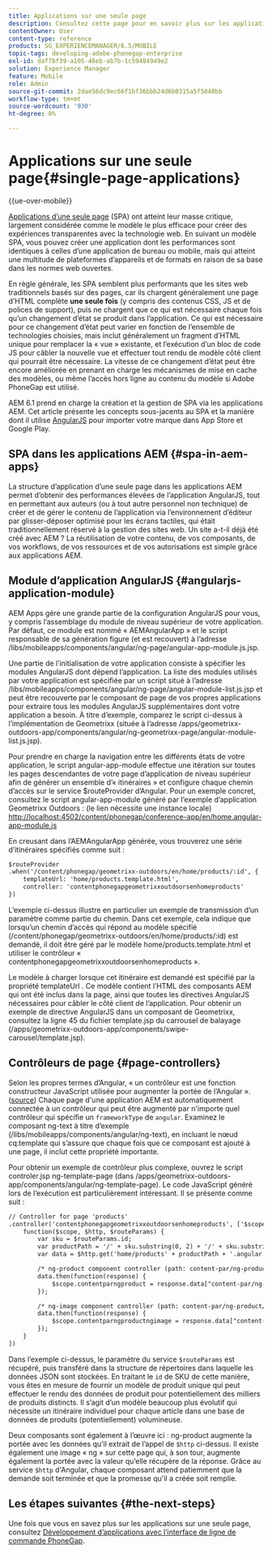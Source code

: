 ```yaml
---
title: Applications sur une seule page
description: Consultez cette page pour en savoir plus sur les applications monopages. En d’autres termes, vous pouvez créer une application offrant des performances identiques à celles d’une application de bureau ou mobile.
contentOwner: User
content-type: reference
products: SG_EXPERIENCEMANAGER/6.5/MOBILE
topic-tags: developing-adobe-phonegap-enterprise
exl-id: daf7bf39-a105-46eb-ab7b-1c59484949e2
solution: Experience Manager
feature: Mobile
role: Admin
source-git-commit: 2dae56dc9ec66f1bf36bbb24d6b0315a5f5040bb
workflow-type: tm+mt
source-wordcount: '930'
ht-degree: 0%

---
```


# Applications sur une seule page{#single-page-applications}

{{ue-over-mobile}}

[Applications d’une seule page](https://en.wikipedia.org/wiki/Single-page_application) (SPA) ont atteint leur masse critique, largement considérée comme le modèle le plus efficace pour créer des expériences transparentes avec la technologie web. En suivant un modèle SPA, vous pouvez créer une application dont les performances sont identiques à celles d’une application de bureau ou mobile, mais qui atteint une multitude de plateformes d’appareils et de formats en raison de sa base dans les normes web ouvertes.

En règle générale, les SPA semblent plus performants que les sites web traditionnels basés sur des pages, car ils chargent généralement une page d’HTML complète **une seule fois** (y compris des contenus CSS, JS et de polices de support), puis ne chargent que ce qui est nécessaire chaque fois qu’un changement d’état se produit dans l’application. Ce qui est nécessaire pour ce changement d’état peut varier en fonction de l’ensemble de technologies choisies, mais inclut généralement un fragment d’HTML unique pour remplacer la « vue » existante, et l’exécution d’un bloc de code JS pour câbler la nouvelle vue et effectuer tout rendu de modèle côté client qui pourrait être nécessaire. La vitesse de ce changement d’état peut être encore améliorée en prenant en charge les mécanismes de mise en cache des modèles, ou même l’accès hors ligne au contenu du modèle si Adobe PhoneGap est utilisé.

AEM 6.1 prend en charge la création et la gestion de SPA via les applications AEM. Cet article présente les concepts sous-jacents au SPA et la manière dont il utilise [AngularJS](https://angularjs.org/) pour importer votre marque dans App Store et Google Play.

## SPA dans les applications AEM {#spa-in-aem-apps}

La structure d’application d’une seule page dans les applications AEM permet d’obtenir des performances élevées de l’application AngularJS, tout en permettant aux auteurs (ou à tout autre personnel non technique) de créer et de gérer le contenu de l’application via l’environnement d’éditeur par glisser-déposer optimisé pour les écrans tactiles, qui était traditionnellement réservé à la gestion des sites web. Un site a-t-il déjà été créé avec AEM ? La réutilisation de votre contenu, de vos composants, de vos workflows, de vos ressources et de vos autorisations est simple grâce aux applications AEM.

## Module d’application AngularJS {#angularjs-application-module}

AEM Apps gère une grande partie de la configuration AngularJS pour vous, y compris l’assemblage du module de niveau supérieur de votre application. Par défaut, ce module est nommé « AEMAngularApp » et le script responsable de sa génération figure (et est recouvert) à l’adresse /libs/mobileapps/components/angular/ng-page/angular-app-module.js.jsp.

Une partie de l’initialisation de votre application consiste à spécifier les modules AngularJS dont dépend l’application. La liste des modules utilisés par votre application est spécifiée par un script situé à l’adresse /libs/mobileapps/components/angular/ng-page/angular-module-list.js.jsp et peut être recouverte par le composant de page de vos propres applications pour extraire tous les modules AngularJS supplémentaires dont votre application a besoin. À titre d’exemple, comparez le script ci-dessus à l’implémentation de Geometrixx (située à l’adresse /apps/geometrixx-outdoors-app/components/angular/ng-geometrixx-page/angular-module-list.js.jsp).

Pour prendre en charge la navigation entre les différents états de votre application, le script angular-app-module effectue une itération sur toutes les pages descendantes de votre page d’application de niveau supérieur afin de générer un ensemble d’« itinéraires » et configure chaque chemin d’accès sur le service $routeProvider d’Angular. Pour un exemple concret, consultez le script angular-app-module généré par l’exemple d’application Geometrixx Outdoors : (le lien nécessite une instance locale) [http://localhost:4502/content/phonegap/conference-app/en/home.angular-app-module.js](http://localhost:4502/content/phonegap/conference-app/en/home.angular-app-module.js)

En creusant dans l’AEMAngularApp générée, vous trouverez une série d’itinéraires spécifiés comme suit :

```xml
$routeProvider
.when('/content/phonegap/geometrixx-outdoors/en/home/products/:id', {
    templateUrl: 'home/products.template.html',
    controller: 'contentphonegapgeometrixxoutdoorsenhomeproducts'
})
```

L’exemple ci-dessus illustre en particulier un exemple de transmission d’un paramètre comme partie du chemin. Dans cet exemple, cela indique que lorsqu’un chemin d’accès qui répond au modèle spécifié (/content/phonegap/geometrixx-outdoors/en/home/products/:id) est demandé, il doit être géré par le modèle home/products.template.html et utiliser le contrôleur « contentphonegapgeometrixxoutdoorsenhomeproducts ».

Le modèle à charger lorsque cet itinéraire est demandé est spécifié par la propriété templateUrl . Ce modèle contient l’HTML des composants AEM qui ont été inclus dans la page, ainsi que toutes les directives AngularJS nécessaires pour câbler le côté client de l’application. Pour obtenir un exemple de directive AngularJS dans un composant de Geometrixx, consultez la ligne 45 du fichier template.jsp du carrousel de balayage (/apps/geometrixx-outdoors-app/components/swipe-carousel/template.jsp).

## Contrôleurs de page {#page-controllers}

Selon les propres termes d’Angular, « un contrôleur est une fonction constructeur JavaScript utilisée pour augmenter la portée de l’Angular ». ([source](https://docs.angularjs.org/guide/controller)) Chaque page d&#39;une application AEM est automatiquement connectée à un contrôleur qui peut être augmenté par n&#39;importe quel contrôleur qui spécifie un `frameworkType` de `angular`. Examinez le composant ng-text à titre d’exemple (/libs/mobileapps/components/angular/ng-text), en incluant le nœud cq:template qui s’assure que chaque fois que ce composant est ajouté à une page, il inclut cette propriété importante.

Pour obtenir un exemple de contrôleur plus complexe, ouvrez le script controler.jsp ng-template-page (dans /apps/geometrixx-outdoors-app/components/angular/ng-template-page). Le code JavaScript généré lors de l’exécution est particulièrement intéressant. Il se présente comme suit :

```xml
// Controller for page 'products'
.controller('contentphonegapgeometrixxoutdoorsenhomeproducts', ['$scope', '$http', '$routeParams',
    function($scope, $http, $routeParams) {
        var sku = $routeParams.id;
        var productPath = '/' + sku.substring(0, 2) + '/' + sku.substring(0, 4) + '/' + sku;
        var data = $http.get('home/products' + productPath + '.angular.json' + cacheKiller);

        /* ng-product component controller (path: content-par/ng-product) */
        data.then(function(response) {
            $scope.contentparngproduct = response.data["content-par/ng-product"].items;
        });

        /* ng-image component controller (path: content-par/ng-product/ng-image) */
        data.then(function(response) {
            $scope.contentparngproductngimage = response.data["content-par/ng-product/ng-image"].items;
        });
    }
])
```

Dans l’exemple ci-dessus, le paramètre du service `$routeParams` est récupéré, puis transféré dans la structure de répertoires dans laquelle les données JSON sont stockées. En traitant le `id` de SKU de cette manière, vous êtes en mesure de fournir un modèle de produit unique qui peut effectuer le rendu des données de produit pour potentiellement des milliers de produits distincts. Il s’agit d’un modèle beaucoup plus évolutif qui nécessite un itinéraire individuel pour chaque article dans une base de données de produits (potentiellement) volumineuse.

Deux composants sont également à l’œuvre ici : ng-product augmente la portée avec les données qu’il extrait de l’appel de `$http` ci-dessus. Il existe également une image « ng » sur cette page qui, à son tour, augmente également la portée avec la valeur qu’elle récupère de la réponse. Grâce au service `$http` d&#39;Angular, chaque composant attend patiemment que la demande soit terminée et que la promesse qu&#39;il a créée soit remplie.

## Les étapes suivantes {#the-next-steps}

Une fois que vous en savez plus sur les applications sur une seule page, consultez [Développement d’applications avec l’interface de ligne de commande PhoneGap](/help/mobile/phonegap-apps-pg-cli.md).
